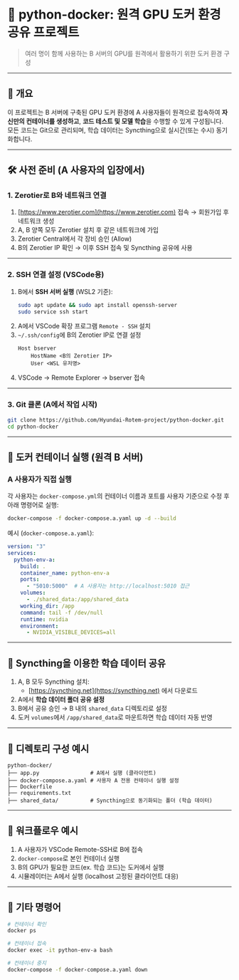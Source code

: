 # 🐳 python-docker: 원격 GPU 도커 환경 공유 프로젝트

> 여러 명이 함께 사용하는 B 서버의 GPU를 원격에서 활용하기 위한 도커 환경 구성

---

## 📌 개요

이 프로젝트는 B 서버에 구축된 GPU 도커 환경에 A 사용자들이 원격으로 접속하여 **자신만의 컨테이너를 생성하고**, **코드 테스트 및 모델 학습**을 수행할 수 있게 구성됩니다.  
모든 코드는 Git으로 관리되며, 학습 데이터는 Syncthing으로 실시간(또는 수시) 동기화합니다.

---

## 🛠️ 사전 준비 (A 사용자의 입장에서)

### 1. Zerotier로 B와 네트워크 연결

1. [https://www.zerotier.com](https://www.zerotier.com) 접속 → 회원가입 후 네트워크 생성
2. A, B 양쪽 모두 Zerotier 설치 후 같은 네트워크에 가입
3. Zerotier Central에서 각 장비 승인 (Allow)
4. B의 Zerotier IP 확인 → 이후 SSH 접속 및 Syncthing 공유에 사용

---

### 2. SSH 연결 설정 (VSCode용)

1. B에서 **SSH 서버 실행** (WSL2 기준):
   ```bash
   sudo apt update && sudo apt install openssh-server
   sudo service ssh start
   ```
2. A에서 VSCode 확장 프로그램 `Remote - SSH` 설치
3. `~/.ssh/config`에 B의 Zerotier IP로 연결 설정
   ```
   Host bserver
       HostName <B의 Zerotier IP>
       User <WSL 유저명>
   ```
4. VSCode → Remote Explorer → bserver 접속

---

### 3. Git 클론 (A에서 작업 시작)

```bash
git clone https://github.com/Hyundai-Rotem-project/python-docker.git
cd python-docker
```

---

## 🚀 도커 컨테이너 실행 (원격 B 서버)

### A 사용자가 직접 실행

각 사용자는 `docker-compose.yml`의 컨테이너 이름과 포트를 사용자 기준으로 수정 후 아래 명령어로 실행:

```bash
docker-compose -f docker-compose.a.yaml up -d --build
```

예시 (`docker-compose.a.yaml`):

```yaml
version: "3"
services:
  python-env-a:
    build: .
    container_name: python-env-a
    ports:
      - "5010:5000"  # A 사용자는 http://localhost:5010 접근
    volumes:
      - ./shared_data:/app/shared_data
    working_dir: /app
    command: tail -f /dev/null
    runtime: nvidia
    environment:
      - NVIDIA_VISIBLE_DEVICES=all
```

---

## 🔁 Syncthing을 이용한 학습 데이터 공유

1. A, B 모두 Syncthing 설치:
   - [https://syncthing.net](https://syncthing.net) 에서 다운로드
2. A에서 **학습 데이터 폴더 공유 설정**
3. B에서 공유 승인 → B 내의 `shared_data` 디렉토리로 설정
4. 도커 `volumes`에서 `/app/shared_data`로 마운트하면 학습 데이터 자동 반영

---

## 📂 디렉토리 구성 예시

```
python-docker/
├── app.py                # A에서 실행 (클라이언트)
├── docker-compose.a.yaml # 사용자 A 전용 컨테이너 실행 설정
├── Dockerfile
├── requirements.txt
├── shared_data/          # Syncthing으로 동기화되는 폴더 (학습 데이터)
```

---

## 🎯 워크플로우 예시

1. A 사용자가 VSCode Remote-SSH로 B에 접속
2. `docker-compose`로 본인 컨테이너 실행
3. B의 GPU가 필요한 코드(ex. 학습 코드)는 도커에서 실행
4. 시뮬레이터는 A에서 실행 (localhost 고정된 클라이언트 대응)

---

## 📎 기타 명령어

```bash
# 컨테이너 확인
docker ps

# 컨테이너 접속
docker exec -it python-env-a bash

# 컨테이너 중지
docker-compose -f docker-compose.a.yaml down
```
